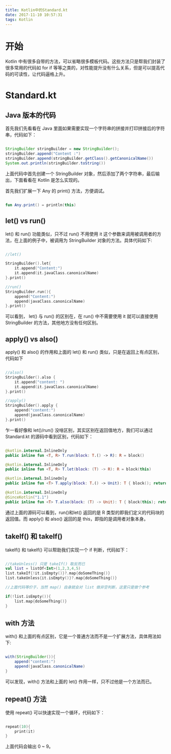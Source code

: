```yaml
---
title: Kotlin中的Standard.kt
date: 2017-11-10 10:57:31
tags: Kotlin
---
```


# 开始

Kotlin 中有很多自带的方法，可以省略很多模板代码。这些方法只是帮我们封装了很多常用的代码如 for if 等等之类的，对性能提升没有什么关系，但是可以提高代码的可读性，让代码逼格上升。

<!-- more -->

# Standard.kt

## Java 版本的代码

首先我们先看看在 Java 里面如果需要实现一个字符串的拼接并打印拼接后的字符串，代码如下：

``` java

StringBuilder stringBuilder = new StringBuilder();
stringBuilder.append("Content :")
stringBuilder.append(stringBuilder.getClass().getCanonicalName())
System.out.println(stringBuilder.toString())

```

上面代码中首先创建一个 StringBuilder 对象，然后添加了两个字符串，最后输出，下面看看在 Kotlin 是怎么实现的。

首先我们扩展一下 Any 的 print() 方法，方便调试。

``` kotlin

fun Any.print() = println(this)

```

## let() vs run()

let() 和 run() 功能类似，只不过 run() 不用使用 it 这个参数来调用被调用者的方法，在上面的例子中，被调用为 StringBuilder 对象的方法。具体代码如下:

``` kotlin

//let()

StringBuilder().let{
    it.append("Content:")
    it.append(it.javaClass.canonicalName)
}.print()

//run()
StringBuilder.run(){
    append("Content:")
    append(javaClass.canonicalName)
}.print()

```

可以看到， let() 与 run() 的区别在，在 run() 中不需要使用 it 就可以直接使用 StringBuilder 的方法，其他地方没有任何区别。

## apply() vs also()

apply() 和 also() 的作用和上面的 let() 和 run() 类似，只是在返回上有点区别，代码如下

``` kotlin

//also()
StringBuilder().also {
    it.append("content: ")
    it.append(it.javaClass.canonicalName)
}.print()

//apply()
StringBuilder().apply {
    append("content:")
    append(javaClass.canonicalName)
}.print()

```

乍一看好像和 let()/run() 没啥区别，其实区别在返回值地方，我们可以通过 Standard.kt 的源码中看到区别，代码如下：

``` kotlin

@kotlin.internal.InlineOnly
public inline fun <T, R> T.run(block: T.() -> R): R = block()

@kotlin.internal.InlineOnly
public inline fun <T, R> T.let(block: (T) -> R): R = block(this)

@kotlin.internal.InlineOnly
public inline fun <T> T.apply(block: T.() -> Unit): T { block(); return this }

@kotlin.internal.InlineOnly
@SinceKotlin("1.1")
public inline fun <T> T.also(block: (T) -> Unit): T { block(this); return this }

```

通过上面的源码可以看到，run()和let() 返回的是 R 类型的即我们定义的代码块的返回值。而 apply() 和 also() 返回的是 this，即指的是调用者对象本身。


## takeIf() 和 takeIf()

takeIf() 和 takeIf() 可以帮助我们实现一个 if 判断，代码如下：

``` kotlin

//takeUnless() 只是 takeIf() 取反而已
val list = listOf<Int>(1,2,3,4,5)
list.takeIf{!it.isEmpty()}?.map{doSomeThing()}
list.takeUnless{it.isEmpty()}?.map{doSomeThing()}

//上面代码等价于，当然 map() 自身就会对 list 做非空判断，这里只是做个参考

if(!list.isEmpty()){
    list.map{doSomeThing()}
}

```

## with 方法

with() 和上面的有点区别，它是一个普通方法而不是一个扩展方法，具体用法如下:

``` java

with(StringBuilder()){
    append("content:")
    append(javaClass.canonicalName)
}

```

可以发现，with() 方法和上面的 let() 作用一样，只不过他是一个方法而已。

## repeat() 方法

使用 repeat() 可以快速实现一个循环，代码如下：

``` kotlin

repeat(10){
    print(it)
}

```

上面代码会输出 0 ~ 9。

